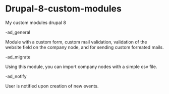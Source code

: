 # Drupal-8-custom-modules
My custom modules drupal 8 

-ad_general

Module with a custom form, custom mail validation, validation of the website field on the company node,
and for sending custom formated mails.

-ad_migrate

Using this module, you can import company nodes with a simple csv file. 

-ad_notify

User is notified upon creation of new events.
